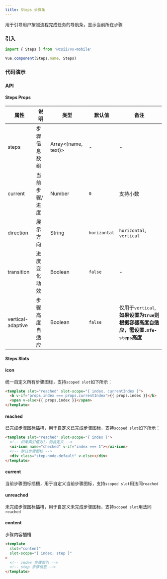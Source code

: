 ```yaml
---
title: Steps 步骤条
---
```


用于引导用户按照流程完成任务的导航条，显示当前所在步骤

### 引入

```javascript
import { Steps } from '@csii/vx-mobile'

Vue.component(Steps.name, Steps)
```

### 代码演示
<!-- DEMO -->

### API

#### Steps Props
| 属性 | 说明 | 类型 | 默认值 | 备注 |
|----|-----|------|------|------|
|steps|步骤信息数组|Array<{name, text}>|-|-|
|current|当前步骤/进度|Number|`0`| 支持小数 |
|direction|展示方向|String|`horizontal`|`horizontal`, `vertical`|
|transition|进度变化动效|Boolean|`false`|-|
|vertical-adaptive|步骤高度自适应|Boolean|`false`|仅用于`vertical`, **如果设置为`true`则根据容器高度自适应，需设置`.mfe-steps`高度**|


#### Steps Slots

#### icon

统一自定义所有步骤图标，支持`scoped slot`如下所示：

```html
<template slot="reached" slot-scope="{ index, currentIndex }">
  <b v-if="props.index === props.currentIndex">{{ props.index }}</b>
  <span v-else>{{ props.index }}</span>
</template>
```

#### reached

已完成步骤图标插槽，用于自定义已完成步骤图标，支持`scoped slot`如下所示：

```html
<template slot="reached" slot-scope="{ index }">
  <!-- 如果索引值为1，则自定义 -->
  <ui-icon name="checked" v-if="index === 1"></ui-icon>
  <!-- 默认步骤图标 -->
  <div class="step-node-default" v-else></div>
</template>
```

#### current

当前步骤图标插槽，用于自定义当前步骤图标，支持`scoped slot`用法同`reached`

#### unreached

未完成步骤图标插槽，用于自定义未完成步骤图标，支持`scoped slot`用法同`reached`

#### content

步骤内容插槽

```html
<template
  slot="content"
  slot-scope="{ index, step }"
>
  <!-- index 步骤索引 -->
  <!-- step 步骤信息 -->
</template>
```
